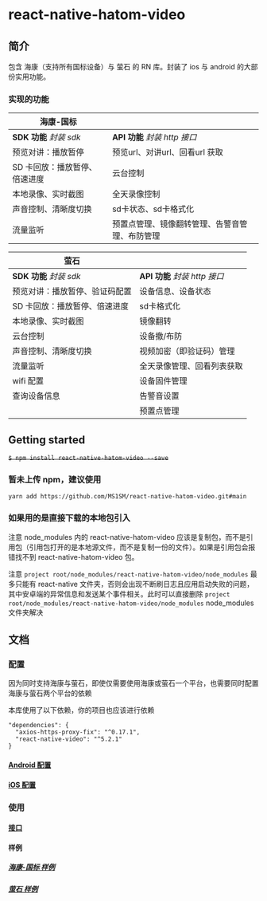 # react-native-hatom-video

## 简介

包含 海康（支持所有国标设备）与 萤石 的 RN 库。封装了 ios 与 android 的大部份实用功能。

### 实现的功能

| 海康-国标               |                         |
| ------------------- | ----------------------- |
| **SDK 功能** _封装 sdk_ | **API 功能** _封装 http 接口_ |
| 预览对讲：播放暂停           | 预览url、对讲url、回看url 获取    |
| SD 卡回放：播放暂停、倍速进度    | 云台控制                    |
| 本地录像、实时截图           | 全天录像控制                  |
| 声音控制、清晰度切换          | sd卡状态、sd卡格式化            |
| 流量监听                | 预置点管理、镜像翻转管理、告警音管理、布防管理 |

| 萤石                  |                         |
| ------------------- | ----------------------- |
| **SDK 功能** _封装 sdk_ | **API 功能** _封装 http 接口_ |
| 预览对讲：播放暂停、验证码配置     | 设备信息、设备状态               |
| SD 卡回放：播放暂停、倍速进度    | sd卡格式化                  |
| 本地录像、实时截图           | 镜像翻转                    |
| 云台控制                | 设备撤/布防                  |
| 声音控制、清晰度切换          | 视频加密（即验证码）管理            |
| 流量监听                | 全天录像管理、回看列表获取           |
| wifi 配置             | 设备固件管理                  |
| 查询设备信息              | 告警音设置                   |
|                     | 预置点管理                   |

## Getting started

~~`$ npm install react-native-hatom-video --save`~~

### 暂未上传 npm，建议使用

`yarn add https://github.com/MS1SM/react-native-hatom-video.git#main`

### 如果用的是直接下载的本地包引入

注意 node_modules 内的 react-native-hatom-video 应该是复制包，而不是引用包（引用包打开的是本地源文件，而不是复制一份的文件）。如果是引用包会报错找不到 react-native-hatom-video 包。

注意 `project root/node_modules/react-native-hatom-video/node_modules` 最多只能有 react-native 文件夹，否则会出现不断刷日志且应用启动失败的问题，其中安卓端的异常信息和发送某个事件相关。此时可以直接删除 `project root/node_modules/react-native-hatom-video/node_modules` node_modules 文件夹解决

## 文档

### 配置

因为同时支持海康与萤石，即使仅需要使用海康或萤石一个平台，也需要同时配置海康与萤石两个平台的依赖

本库使用了以下依赖，你的项目也应该进行依赖

```
"dependencies": {
  "axios-https-proxy-fix": "^0.17.1",
  "react-native-video": "^5.2.1"
}
```

#### [Android 配置](./docs/android配置.md)

#### [iOS 配置](./docs/ios配置.md)

### 使用

#### [接口](./docs/接口.md)

#### 样例

##### [海康-国标 样例](./example/Hik.js)

##### [萤石 样例](./example/Ezviz.js)
